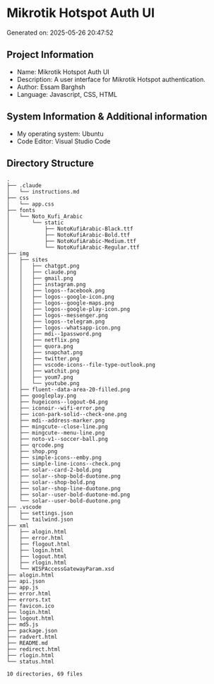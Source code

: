 # Mikrotik Hotspot Auth UI
Generated on: 2025-05-26 20:47:52

## Project Information
* Name: Mikrotik Hotspot Auth UI
* Description: A user interface for Mikrotik Hotspot authentication.
* Author: Essam Barghsh
* Language: Javascript, CSS, HTML

## System Information & Additional information
* My operating system: Ubuntu
* Code Editor: Visual Studio Code

## Directory Structure
```
.
├── .claude
│   └── instructions.md
├── css
│   └── app.css
├── fonts
│   └── Noto_Kufi_Arabic
│       └── static
│           ├── NotoKufiArabic-Black.ttf
│           ├── NotoKufiArabic-Bold.ttf
│           ├── NotoKufiArabic-Medium.ttf
│           └── NotoKufiArabic-Regular.ttf
├── img
│   ├── sites
│   │   ├── chatgpt.png
│   │   ├── claude.png
│   │   ├── gmail.png
│   │   ├── instagram.png
│   │   ├── logos--facebook.png
│   │   ├── logos--google-icon.png
│   │   ├── logos--google-maps.png
│   │   ├── logos--google-play-icon.png
│   │   ├── logos--messenger.png
│   │   ├── logos--telegram.png
│   │   ├── logos--whatsapp-icon.png
│   │   ├── mdi--1password.png
│   │   ├── netflix.png
│   │   ├── quora.png
│   │   ├── snapchat.png
│   │   ├── twitter.png
│   │   ├── vscode-icons--file-type-outlook.png
│   │   ├── watchit.png
│   │   ├── youm7.png
│   │   └── youtube.png
│   ├── fluent--data-area-20-filled.png
│   ├── googleplay.png
│   ├── hugeicons--logout-04.png
│   ├── iconoir--wifi-error.png
│   ├── icon-park-solid--check-one.png
│   ├── mdi--address-marker.png
│   ├── mingcute--close-line.png
│   ├── mingcute--menu-line.png
│   ├── noto-v1--soccer-ball.png
│   ├── qrcode.png
│   ├── shop.png
│   ├── simple-icons--emby.png
│   ├── simple-line-icons--check.png
│   ├── solar--card-2-bold.png
│   ├── solar--shop-bold-duotone.png
│   ├── solar--shop-bold.png
│   ├── solar--shop-line-duotone.png
│   ├── solar--user-bold-duotone-md.png
│   └── solar--user-bold-duotone.png
├── .vscode
│   ├── settings.json
│   └── tailwind.json
├── xml
│   ├── alogin.html
│   ├── error.html
│   ├── flogout.html
│   ├── login.html
│   ├── logout.html
│   ├── rlogin.html
│   └── WISPAccessGatewayParam.xsd
├── alogin.html
├── api.json
├── app.js
├── error.html
├── errors.txt
├── favicon.ico
├── login.html
├── logout.html
├── md5.js
├── package.json
├── radvert.html
├── README.md
├── redirect.html
├── rlogin.html
└── status.html

10 directories, 69 files
```
